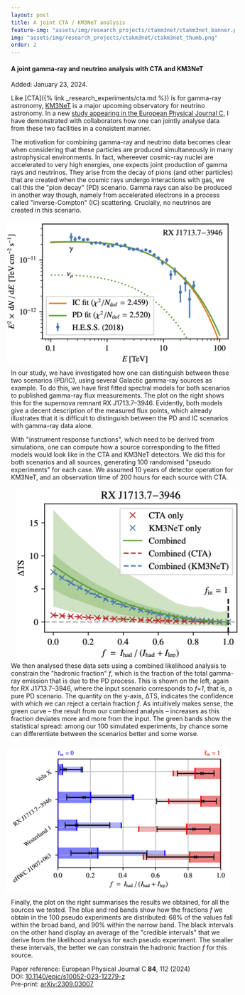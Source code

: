 ```yaml
---
layout: post
title: A joint CTA / KM3NeT analysis
feature-img: "assets/img/research_projects/ctakm3net/ctakm3net_banner.png"
img: "assets/img/research_projects/ctakm3net/ctakm3net_thumb.png"
order: 2
---
```


#### A joint gamma-ray and neutrino analysis with CTA and KM3NeT

Added: January 23, 2024.

Like [CTA]({% link _research_experiments/cta.md %}) is for gamma-ray astronomy, <a href="https://www.km3net.org" target="_blank">KM3NeT</a> is a major upcoming observatory for neutrino astronomy.
In a new <a href="https://doi.org/10.1140/epjc/s10052-023-12279-z" target="_blank">study appearing in the European Physical Journal C</a>, I have demonstrated with collaborators how one can jointly analyse data from these two facilities in a consistent manner.

The motivation for combining gamma-ray and neutrino data becomes clear when considering that these particles are produced simultaneously in many astrophysical environments.
In fact, whereever cosmic-ray nuclei are accelerated to very high energies, one expects joint production of gamma rays and neutrinos.
They arise from the decay of pions (and other particles) that are created when the cosmic rays undergo interactions with gas, we call this the "pion decay" (PD) scenario.
Gamma rays can also be produced in another way though, namely from accelerated electrons in a process called "inverse-Compton" (IC) scattering.
Crucially, no neutrinos are created in this scenario.

<div><img src="/assets/img/research_projects/ctakm3net/fit_fp_rxj1713.png" alt="Gamma-ray spectrum of RX J1713.7–3946" width="550" align="right" style="padding-top:1%;padding-left:2%;padding-right:2%;padding-bottom:2%"></div>

In our study, we have investigated how one can distinguish between these two scenarios (PD/IC), using several Galactic gamma-ray sources as example.
To do this, we have first fitted spectral models for both scenarios to published gamma-ray flux measurements.
The plot on the right shows this for the supernova remnant RX&nbsp;J1713.7–3946.
Evidently, both models give a decent description of the measured flux points, which already illustrates that it is difficult to distinguish between the PD and IC scenarios with gamma-ray data alone.

With "instrument response functions", which need to be derived from simulations, one can compute how a source corresponding to the fitted models would look like in the CTA and KM3NeT detectors.
We did this for both scenarios and all sources, generating 100 randomised "pseudo experiments" for each case.
We assumed 10 years of detector operation for KM3NeT, and an observation time of 200 hours for each source with CTA.

<div><img src="/assets/img/research_projects/ctakm3net/scan_RXJ1713_1.0.png" alt="Likelihood scan for PD scenario of RX J1713.7–3946" width="550" align="left" style="padding-top:1%;padding-left:2%;padding-right:2%;padding-bottom:2%"></div>

We then analysed these data sets using a combined likelihood analysis to constrain the "hadronic fraction" <i>f</i>, which is the fraction of the total gamma-ray emission that is due to the PD process.
This is shown on the left, again for RX&nbsp;J1713.7–3946, where the input scenario corresponds to <i>f=1</i>, that is, a pure PD scenario.
The quantity on the y-axis, ΔTS, indicates the confidence with which we can reject a certain fraction <i>f</i>.
As intuitively makes sense, the green curve – the result from our combined analysis – increases as this fraction deviates more and more from the input.
The green bands show the statistical spread: among our 100 simulated experiments, by chance some can differentiate between the scenarios better and some worse.

<div><img src="/assets/img/research_projects/ctakm3net/limit_all.png" alt="Credible intervals for hadronic fraction f" width="550" align="right" style="padding-top:1%;padding-left:2%;padding-right:2%;padding-bottom:2%"></div>

Finally, the plot on the right summarises the results we obtained, for all the sources we tested.
The blue and red bands show how the fractions <i>f</i> we obtain in the 100 pseudo experiments are distributed: 68% of the values fall within the broad band, and 90% within the narrow band.
The black intervals on the other hand display an average of the "credible intervals" that we derive from the likelihood analysis for each pseudo experiment.
The smaller these intervals, the better we can constrain the hadronic fraction <i>f</i> for this source.

Paper reference: European Physical Journal C __84__, 112 (2024)<br>
DOI: <a href="https://doi.org/10.1140/epjc/s10052-023-12279-z" target="_blank">10.1140/epjc/s10052-023-12279-z</a><br>
Pre-print: <a href="https://arxiv.org/abs/2309.03007" target="_blank">arXiv:2309.03007</a>
